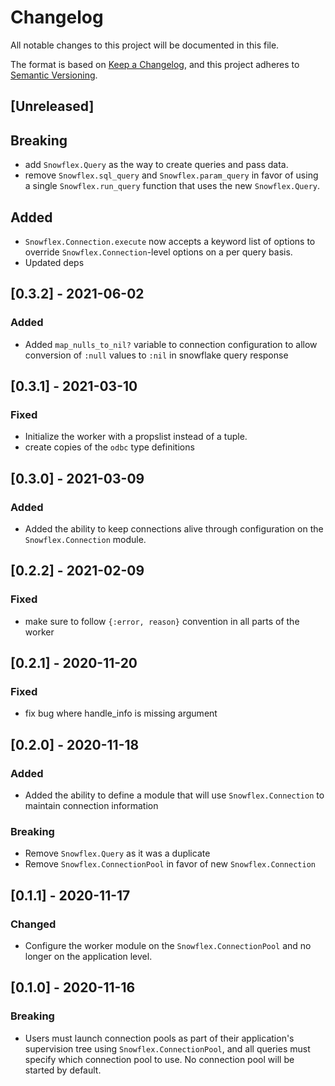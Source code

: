 # Changelog

All notable changes to this project will be documented in this file.

The format is based on [Keep a Changelog](https://keepachangelog.com/en/1.0.0/),
and this project adheres to [Semantic Versioning](https://semver.org/spec/v2.0.0.html).

## [Unreleased]

## Breaking

- add `Snowflex.Query` as the way to create queries and pass data.
- remove `Snowflex.sql_query` and `Snowflex.param_query` in favor of using a single `Snowflex.run_query` function that uses the new `Snowflex.Query`.

## Added

- `Snowflex.Connection.execute` now accepts a keyword list of options to override `Snowflex.Connection`-level options on a per query basis.
- Updated deps

## [0.3.2] - 2021-06-02

### Added

- Added `map_nulls_to_nil?` variable to connection configuration to allow conversion of `:null` values to `:nil` in snowflake query response

## [0.3.1] - 2021-03-10

### Fixed

- Initialize the worker with a propslist instead of a tuple.
- create copies of the `odbc` type definitions

## [0.3.0] - 2021-03-09

### Added

- Added the ability to keep connections alive through configuration on the `Snowflex.Connection` module.

## [0.2.2] - 2021-02-09

### Fixed

- make sure to follow `{:error, reason}` convention in all parts of the worker

## [0.2.1] - 2020-11-20

### Fixed

- fix bug where handle_info is missing argument

## [0.2.0] - 2020-11-18

### Added

- Added the ability to define a module that will use `Snowflex.Connection` to maintain connection information

### Breaking

- Remove `Snowflex.Query` as it was a duplicate
- Remove `Snowflex.ConnectionPool` in favor of new `Snowflex.Connection`

## [0.1.1] - 2020-11-17

### Changed

- Configure the worker module on the `Snowflex.ConnectionPool` and no longer on the application level.

## [0.1.0] - 2020-11-16

### Breaking

- Users must launch connection pools as part of their application's
  supervision tree using `Snowflex.ConnectionPool`, and all queries must specify
  which connection pool to use. No connection pool will be started by default.
